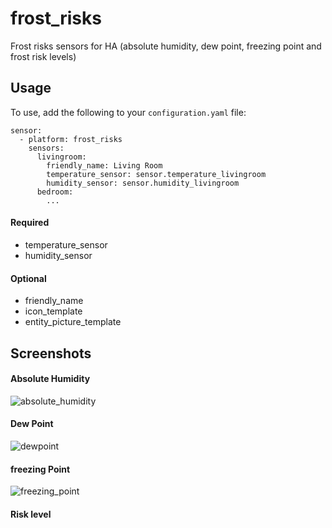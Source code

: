 # frost_risks
Frost risks sensors for HA (absolute humidity, dew point, freezing point and frost risk levels)

## Usage

To use, add the following to your `configuration.yaml` file:

```
sensor:
  - platform: frost_risks
    sensors:
      livingroom:
        friendly_name: Living Room
        temperature_sensor: sensor.temperature_livingroom
        humidity_sensor: sensor.humidity_livingroom
      bedroom:
        ...

```

#### Required
- temperature_sensor
- humidity_sensor

#### Optional
- friendly_name
- icon_template
- entity_picture_template

## Screenshots

#### Absolute Humidity

![absolute_humidity](https://user-images.githubusercontent.com/25136535/82730932-c8f23280-9d03-11ea-8c4b-a84d112f1a49.png)

#### Dew Point

![dewpoint](https://user-images.githubusercontent.com/25136535/82730959-ee7f3c00-9d03-11ea-8fad-86e08c5b52ae.png)

#### freezing Point

![freezing_point](https://user-images.githubusercontent.com/25136535/82730895-7fa1e300-9d03-11ea-9329-8109b1a5c4f6.png)

#### Risk level



